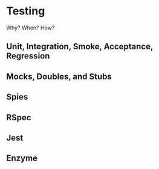 # Testing

Why?
When?
How?

## Unit, Integration, Smoke, Acceptance, Regression

## Mocks, Doubles, and Stubs

## Spies

## RSpec

## Jest

## Enzyme
